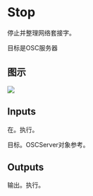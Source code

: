 # Stop

停止并整理网络套接字。

目标是OSC服务器

## 图示

![]($-20221218-18063389.png)

## Inputs

在。执行。

目标。OSCServer对象参考。 

## Outputs

输出。执行。
